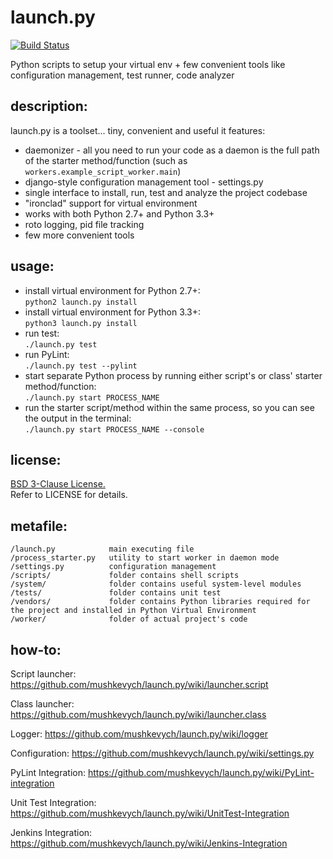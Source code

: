 launch.py
=========
[![Build Status](https://travis-ci.org/mushkevych/launch.py.svg)](https://travis-ci.org/mushkevych/launch.py)  

Python scripts to setup your virtual env + few convenient tools like configuration management, test runner, code analyzer

## description: ##

launch.py is a toolset... tiny, convenient and useful
it features:

* daemonizer - all you need to run your code as a daemon is the full path of the starter method/function (such as `workers.example_script_worker.main`)
* django-style configuration management tool - settings.py
* single interface to install, run, test and analyze the project codebase
* "ironclad" support for virtual environment
* works with both Python 2.7+ and Python 3.3+
* roto logging, pid file tracking
* few more convenient tools

## usage: ##

* install virtual environment for Python 2.7+:  
`python2 launch.py install` 
* install virtual environment for Python 3.3+:  
`python3 launch.py install` 
* run test:   
`./launch.py test`
* run PyLint:   
`./launch.py test --pylint`
* start separate Python process by running either script's or class' starter method/function:  
`./launch.py start PROCESS_NAME`
* run the starter script/method within the same process, so you can see the output in the terminal:  
`./launch.py start PROCESS_NAME --console`

## license: ##

[BSD 3-Clause License.](http://en.wikipedia.org/wiki/BSD_licenses#3-clause_license_.28.22Revised_BSD_License.22.2C_.22New_BSD_License.22.2C_or_.22Modified_BSD_License.22.29)  
Refer to LICENSE for details.

## metafile: ##

    /launch.py            main executing file  
    /process_starter.py   utility to start worker in daemon mode  
    /settings.py          configuration management  
    /scripts/             folder contains shell scripts  
    /system/              folder contains useful system-level modules  
    /tests/               folder contains unit test  
    /vendors/             folder contains Python libraries required for the project and installed in Python Virtual Environment  
    /worker/              folder of actual project's code  

## how-to: ##

Script launcher: https://github.com/mushkevych/launch.py/wiki/launcher.script  

Class launcher: https://github.com/mushkevych/launch.py/wiki/launcher.class  

Logger: https://github.com/mushkevych/launch.py/wiki/logger  

Configuration: https://github.com/mushkevych/launch.py/wiki/settings.py

PyLint Integration: https://github.com/mushkevych/launch.py/wiki/PyLint-integration

Unit Test Integration: https://github.com/mushkevych/launch.py/wiki/UnitTest-Integration

Jenkins Integration: https://github.com/mushkevych/launch.py/wiki/Jenkins-Integration


